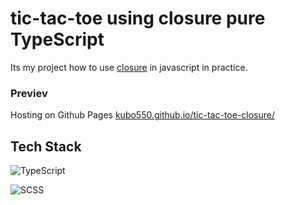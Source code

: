 # tic-tac-toe using closure pure TypeScript 

Its my project how to use [closure](https://developer.mozilla.org/en-US/docs/Web/JavaScript/Closures) in javascript in practice.

### Previev 

Hosting on Github Pages [kubo550.github.io/tic-tac-toe-closure/](https://kubo550.github.io/tic-tac-toe-closure/)

## Tech Stack

![TypeScript](https://img.shields.io/badge/-TypeScript-05122A?style=flat&logo=typescript)&nbsp;

![SCSS](https://img.shields.io/badge/-SCSS-05122A?style=flat&logo=SASS)&nbsp;
